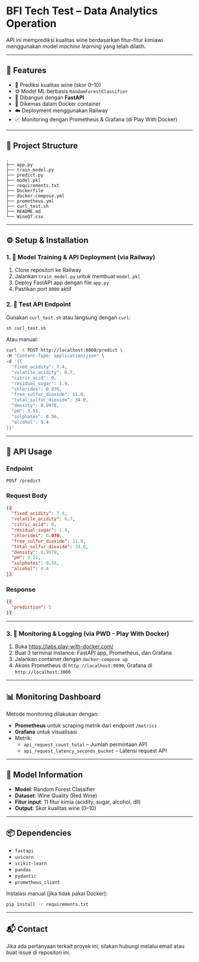 # **BFI Tech Test – Data Analytics Operation**

API ini memprediksi kualitas wine berdasarkan fitur-fitur kimiawi menggunakan model *machine learning* yang telah dilatih.

---

## 🚀 Features

- 🔮 Prediksi kualitas wine (skor 0–10)
- ⚙️ Model ML berbasis `RandomForestClassifier`
- 🧪 Dibangun dengan **FastAPI**
- 🐳 Dikemas dalam Docker container
- ☁️ Deployment menggunakan Railway
- 📈 Monitoring dengan Prometheus & Grafana (di Play With Docker)

---

## 📁 Project Structure

```
.
├── app.py
├── train_model.py
├── predict.py
├── model.pkl
├── requirements.txt
├── Dockerfile
├── docker-compose.yml
├── prometheus.yml
├── curl_test.sh
├── README.md
└── WineQT.csv           
```
---


## ⚙️ Setup & Installation

### 1. 🔧 Model Training & API Deployment (via Railway)
1. Clone repositori ke Railway
2. Jalankan `train_model.py` untuk membuat `model.pkl`
3. Deploy FastAPI app dengan file `app.py`
4. Pastikan port `8000` aktif

### 2. 🧪 Test API Endpoint

Gunakan `curl_test.sh` atau langsung dengan `curl`:

```bash
sh curl_test.sh
```

Atau manual:

```bash
curl -X POST http://localhost:8000/predict \
-H "Content-Type: application/json" \
-d '{{
  "fixed_acidity": 7.4,
  "volatile_acidity": 0.7,
  "citric_acid": 0,
  "residual_sugar": 1.9,
  "chlorides": 0.076,
  "free_sulfur_dioxide": 11.0,
  "total_sulfur_dioxide": 34.0,
  "density": 0.9978,
  "pH": 3.51,
  "sulphates": 0.56,
  "alcohol": 9.4
}}'
```

---

## 📨 API Usage

### Endpoint
```
POST /predict
```

### Request Body

```json
{{
  "fixed_acidity": 7.4,
  "volatile_acidity": 0.7,
  "citric_acid": 0,
  "residual_sugar": 1.9,
  "chlorides": 0.076,
  "free_sulfur_dioxide": 11.0,
  "total_sulfur_dioxide": 34.0,
  "density": 0.9978,
  "pH": 3.51,
  "sulphates": 0.56,
  "alcohol": 9.4
}}
```

### Response

```json
{{
  "prediction": 5
}}
```

---

### 3. 🔧 Monitoring & Logging (via PWD - Play With Docker)
1. Buka https://labs.play-with-docker.com/
2. Buat 3 terminal instance: FastAPI app, Prometheus, dan Grafana
3. Jalankan container dengan `docker-compose up`
4. Akses Prometheus di `http://localhost:9090`, Grafana di `http://localhost:3000`

---


## 📊 Monitoring Dashboard

Metode monitoring dilakukan dengan:

- **Prometheus** untuk scraping metrik dari endpoint `/metrics`
- **Grafana** untuk visualisasi
- Metrik:
  - `api_request_count_total` – Jumlah permintaan API
  - `api_request_latency_seconds_bucket` – Latensi request API

---


## 🧠 Model Information

- **Model**: Random Forest Classifier
- **Dataset**: Wine Quality (Red Wine)
- **Fitur input**: 11 fitur kimia (acidity, sugar, alcohol, dll)
- **Output**: Skor kualitas wine (0–10)

---

## 📦 Dependencies

- `fastapi`
- `uvicorn`
- `scikit-learn`
- `pandas`
- `pydantic`
- `prometheus_client`

Instalasi manual (jika tidak pakai Docker):

```bash
pip install -r requirements.txt
```

---

## 📬 Contact

Jika ada pertanyaan terkait proyek ini, silakan hubungi melalui email atau buat issue di repositori ini.
